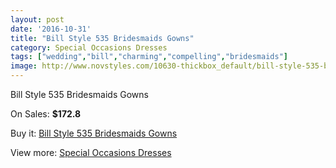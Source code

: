 ```yaml
---
layout: post
date: '2016-10-31'
title: "Bill Style 535 Bridesmaids Gowns"
category: Special Occasions Dresses
tags: ["wedding","bill","charming","compelling","bridesmaids"]
image: http://www.novstyles.com/10630-thickbox_default/bill-style-535-bridesmaids-gowns.jpg
---
```

Bill Style 535 Bridesmaids Gowns

On Sales: **$172.8**
<a href="https://www.novstyles.com/en/special-occasions-dresses/7664-bill-style-535-bridesmaids-gowns.html"><amp-img layout="responsive" width="600" height="600" src="//www.novstyles.com/10630-thickbox_default/bill-style-535-bridesmaids-gowns.jpg" alt="Bill Style 535 Bridesmaids Gowns 0" /></a>

Buy it: [Bill Style 535 Bridesmaids Gowns](https://www.novstyles.com/en/special-occasions-dresses/7664-bill-style-535-bridesmaids-gowns.html "Bill Style 535 Bridesmaids Gowns")

View more: [Special Occasions Dresses](https://www.novstyles.com/en/51-special-occasions-dresses "Special Occasions Dresses")